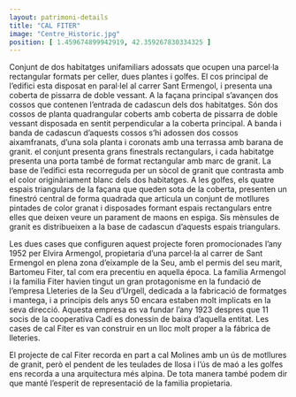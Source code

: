 ```yaml
---
layout: patrimoni-details
title: "CAL FITER"
image: "Centre_Historic.jpg"
position: [ 1.459674899942919, 42.359267830334325 ]
---
```


Conjunt de dos habitatges unifamiliars adossats que ocupen una parcel·la rectangular formats per celler,
dues plantes i golfes. El cos principal de l’edifici esta disposat en paral·lel al carrer Sant Ermengol, 
i presenta una coberta de pissarra de doble vessant. A la façana principal s’avançen dos cossos que contenen 
l’entrada de cadascun dels dos habitatges. Són dos cossos de planta quadrangular coberts amb coberta de pissarra
de doble vessant disposada en sentit perpendicular a la coberta principal. A banda i banda de cadascun d’aquests
cossos s’hi adossen dos cossos aixamfranats, d’una sola planta i coronats amb una terrassa amb barana de granit.
el conjunt presenta grans finestrals rectangulars, i cada habitatge presenta una porta també de format rectangular
amb marc de granit. La base de l’edifici esta recorreguda per un sòcol de granit que contrasta amb el color
originàriament blanc dels dos habitatges. A les golfes, els quatre espais triangulars de la façana que queden
sota de la coberta, presenten un finestró central de forma quadrada que articula un conjunt de motllures
pintades de color granat i disposades formant espais rectangulars entre elles que deixen veure un parament
de maons en espiga. Sis mènsules de granit es distribueixen a la base de cadascun d’aquests espais triangulars.

Les dues cases que configuren aquest projecte foren promocionades l’any 1952 per Elvira Armengol, propietaria 
d’una parcel·la al carrer de Sant Ermengol en plena zona d’eixample de la Seu, amb el permis del seu marit, 
Bartomeu Fiter, tal com era precentiu en aquella época. La familia Armengol i la familia Fiter havien tingut 
un gran protagonisme en la fundació de l’empresa Lleteries de la Seu d’Urgell, dedicada a la fabricació de 
formatges i mantega, i a principis dels anys 50 encara estaben molt implicats en la seva direcció. Aquesta 
empresa es va fundar l’any 1923 despres que 11 socis de la cooperativa Cadí es donessin de baixa d’aquella entitat.
Les cases de cal Fiter es van construir en un lloc molt proper a la fábrica de lleteries.

El projecte de cal Fiter recorda en part a cal Molines amb un ús de motllures de granit, però el pendent de les teulades
de llosa i l’ús de maó a les golfes ens recorda a una arquitectura més alpina. De tota manera també podem dir que 
manté l’esperit de representació de la familia propietaria. 


